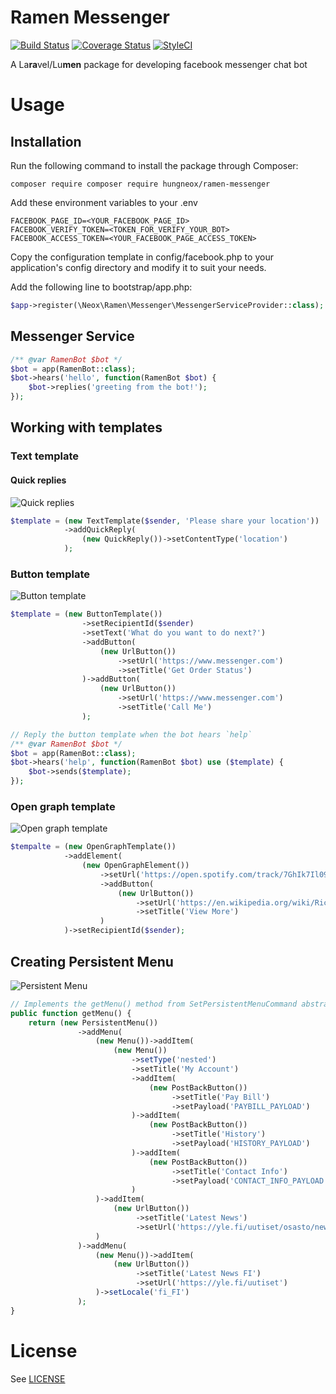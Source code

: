 # Ramen Messenger

[![Build Status](https://travis-ci.org/hungneox/ramen-messenger.svg?branch=master)](https://travis-ci.org/hungneox/ramen-messenger)
[![Coverage Status](https://coveralls.io/repos/github/hungneox/ramen-messenger/badge.svg?branch=master)](https://coveralls.io/github/hungneox/ramen-messenger?branch=master)
[![StyleCI](https://styleci.io/repos/114259544/shield?style=flat)](https://styleci.io/repos/114259544)

A La**ra**vel/Lu**men** package for developing facebook messenger chat bot

# Usage

## Installation
Run the following command to install the package through Composer:

```
composer require composer require hungneox/ramen-messenger
```
Add these environment variables to your .env

```
FACEBOOK_PAGE_ID=<YOUR_FACEBOOK_PAGE_ID>
FACEBOOK_VERIFY_TOKEN=<TOKEN_FOR_VERIFY_YOUR_BOT>
FACEBOOK_ACCESS_TOKEN=<YOUR_FACEBOOK_PAGE_ACCESS_TOKEN>
```

Copy the configuration template in config/facebook.php to your application's config directory and modify it to suit your needs.

Add the following line to bootstrap/app.php:

```php
$app->register(\Neox\Ramen\Messenger\MessengerServiceProvider::class);
```

## Messenger Service

```php
/** @var RamenBot $bot */
$bot = app(RamenBot::class);
$bot->hears('hello', function(RamenBot $bot) {
    $bot->replies('greeting from the bot!');
});
```

## Working with templates

### Text template

#### Quick replies

![Quick replies](https://scontent-arn2-1.xx.fbcdn.net/v/t39.2365-6/14235551_1274248235927465_1935714581_n.png?oh=a84b83c9e0c5a1de7cb921c516240448&oe=5ABCBA90)

```php
$template = (new TextTemplate($sender, 'Please share your location'))
            ->addQuickReply(
                (new QuickReply())->setContentType('location')
            );
```

### Button template

![Button template](https://scontent.fhel1-1.fna.fbcdn.net/v/t39.2365-6/23204276_131607050888932_1057585862134464512_n.png?oh=ec127f3527146478fe2039b37aaf44f7&oe=5ACADA0A)

```php
$template = (new ButtonTemplate())
                ->setRecipientId($sender)
                ->setText('What do you want to do next?')
                ->addButton(
                    (new UrlButton())
                        ->setUrl('https://www.messenger.com')
                        ->setTitle('Get Order Status')
                )->addButton(
                    (new UrlButton())
                        ->setUrl('https://www.messenger.com')
                        ->setTitle('Call Me')
                );
```

```php
// Reply the button template when the bot hears `help`
/** @var RamenBot $bot */
$bot = app(RamenBot::class);
$bot->hears('help', function(RamenBot $bot) use ($template) {
    $bot->sends($template);
});
```

### Open graph template

![Open graph template](https://scontent-arn2-1.xx.fbcdn.net/v/t39.2365-6/23423203_163011880970306_7772330384011821056_n.png?oh=07b61b7ebf876cccf501cb57c066a9c4&oe=5ACEC2FE)
```php
$tempalte = (new OpenGraphTemplate())
            ->addElement(
                (new OpenGraphElement())
                    ->setUrl('https://open.spotify.com/track/7GhIk7Il098yCjg4BQjzvb')
                    ->addButton(
                        (new UrlButton())
                            ->setUrl('https://en.wikipedia.org/wiki/Rickrolling')
                            ->setTitle('View More')
                    )
            )->setRecipientId($sender);

```

## Creating Persistent Menu

![Persistent Menu](https://scontent.fhel1-1.fna.fbcdn.net/v/t39.2365-6/16686128_804279846389859_443648268883197952_n.png?oh=9f7df133cc9b64ce6411aa727c847495&oe=5AC251D6)
```php
// Implements the getMenu() method from SetPersistentMenuCommand abstract class
public function getMenu() {
    return (new PersistentMenu())
               ->addMenu(
                   (new Menu())->addItem(
                       (new Menu())
                           ->setType('nested')
                           ->setTitle('My Account')
                           ->addItem(
                               (new PostBackButton())
                                    ->setTitle('Pay Bill')
                                    ->setPayload('PAYBILL_PAYLOAD')
                           )->addItem(
                               (new PostBackButton())
                                    ->setTitle('History')
                                    ->setPayload('HISTORY_PAYLOAD')
                           )->addItem(
                               (new PostBackButton())
                                    ->setTitle('Contact Info')
                                    ->setPayload('CONTACT_INFO_PAYLOAD')
                           )
                   )->addItem(
                       (new UrlButton())
                            ->setTitle('Latest News')
                            ->setUrl('https://yle.fi/uutiset/osasto/news/')
                   )
               )->addMenu(
                   (new Menu())->addItem(
                       (new UrlButton())
                            ->setTitle('Latest News FI')
                            ->setUrl('https://yle.fi/uutiset')
                   )->setLocale('fi_FI')
               );
}
```

# License

See [LICENSE](LICENSE)
